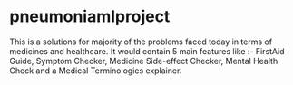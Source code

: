 # pneumoniamlproject
This is a solutions for majority of the problems faced today in terms of medicines and healthcare. It would contain 5 main features like :- FirstAid Guide, Symptom Checker, Medicine Side-effect Checker, Mental Health Check and a Medical Terminologies explainer.
